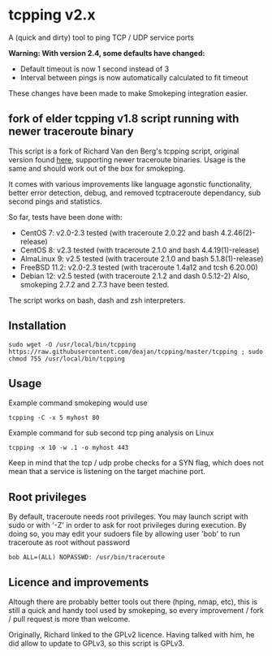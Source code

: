 # tcpping v2.x

A (quick and dirty) tool to ping TCP / UDP service ports  

**Warning: With version 2.4, some defaults have changed:**
   - Default timeout is now 1 second instead of 3
   - Interval between pings is now automatically calculated to fit timeout

These changes have been made to make Smokeping integration easier.

## fork of elder tcpping v1.8 script running with newer traceroute binary

This script is a fork of Richard Van den Berg's tcpping script, original version found [here](https://github.com/deajan/tcpping/tree/original-1.8), supporting newer traceroute binaries.
Usage is the same and should work out of the box for smokeping.

It comes with various improvements like language agonstic functionality, better error detection, debug, and removed tcptraceroute dependancy, sub second pings and statistics.

So far, tests have been done with:
- CentOS 7: v2.0-2.3 tested (with traceroute 2.0.22 and bash 4.2.46(2)-release)
- CentOS 8: v2.3 tested (with traceroute 2.1.0 and bash 4.4.19(1)-release)
- AlmaLinux 9: v2.5 tested (with traceroute 2.1.0 and bash 5.1.8(1)-release)
- FreeBSD 11.2: v2.0-2.3 tested (with traceroute 1.4a12 and tcsh 6.20.00)
- Debian 12: v2.5 tested (with traceroute 2.1.2 and dash 0.5.12-2)
Also, smokeping 2.7.2 and 2.7.3 have been tested.

The script works on bash, dash and zsh interpreters.

## Installation

`sudo wget -O /usr/local/bin/tcpping https://raw.githubusercontent.com/deajan/tcpping/master/tcpping ; sudo chmod 755 /usr/local/bin/tcpping`

## Usage

Example command smokeping would use

`tcpping -C -x 5 myhost 80`

Example command for sub second tcp ping analysis on Linux

`tcpping -x 10 -w .1 -o myhost 443`

Keep in mind that the tcp / udp probe checks for a SYN flag, which does not mean that a service is listening on the target machine port.

## Root privileges

By default, traceroute needs root privileges.
You may launch script with sudo or with '-Z' in order to ask for root privileges during execution.
By doing so, you may edit your sudoers file by allowing user 'bob' to run traceroute as root without password
```
bob ALL=(ALL) NOPASSWD: /usr/bin/traceroute
```

## Licence and improvements

Altough there are probably better tools out there (hping, nmap, etc), this is still a quick and handy tool used by smokeping, so every improvement / fork / pull request is more than welcome.

Originally, Richard linked to the GPLv2 licence.
Having talked with him, he did allow to update to GPLv3, so this script is GPLv3.
